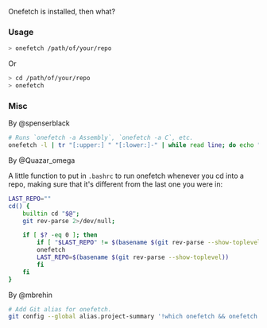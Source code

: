 Onefetch is installed, then what?

### Usage

```sh
> onefetch /path/of/your/repo
 ```
 Or
 
```sh
> cd /path/of/your/repo
> onefetch
```

### Misc

By @spenserblack
```sh
# Runs `onefetch -a Assembly`, `onefetch -a C`, etc.
onefetch -l | tr "[:upper:] " "[:lower:]-" | while read line; do echo "$line"; onefetch -a $line; done;
```
By @Quazar_omega

A little function to put in `.bashrc` to run onefetch whenever you cd into a repo, making sure that it's different from the last one you were in:
```sh
LAST_REPO=""
cd() { 
    builtin cd "$@";
    git rev-parse 2>/dev/null;

    if [ $? -eq 0 ]; then
        if [ "$LAST_REPO" != $(basename $(git rev-parse --show-toplevel)) ]; then
        onefetch
        LAST_REPO=$(basename $(git rev-parse --show-toplevel))
        fi
    fi
}
```

By @mbrehin
```sh
# Add Git alias for onefetch.
git config --global alias.project-summary '!which onefetch && onefetch'
```
